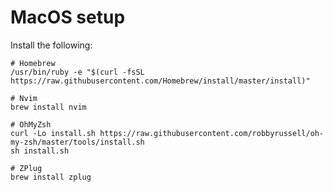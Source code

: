 MacOS setup
===========

Install the following: 
```shell
# Homebrew
/usr/bin/ruby -e "$(curl -fsSL https://raw.githubusercontent.com/Homebrew/install/master/install)"

# Nvim
brew install nvim

# OhMyZsh
curl -Lo install.sh https://raw.githubusercontent.com/robbyrussell/oh-my-zsh/master/tools/install.sh
sh install.sh

# ZPlug
brew install zplug
```
